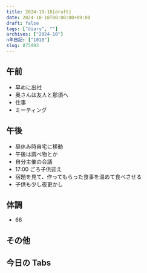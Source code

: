 ```yaml
---
title: 2024-10-18[draft]
date: 2024-10-18T00:00:00+09:00
draft: false
tags: ["diary", ""]
archives: ["2024-10"]
n年日記: ["1018"]
slug: 875993
---
```


## 午前

- 早めに出社
- 奥さんは友人と那須へ
- 仕事
- ミーティング

## 午後

- 昼休み時自宅に移動
- 午後は調べ物とか
- 自分主催の会議
- 17:00 ごろ子供迎え
- 宿題を見て、作ってもらった食事を温めて食べさせる
- 子供も少し夜更かし

## 体調

- 66

## その他

## 今日の Tabs
